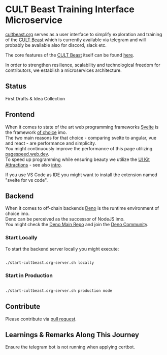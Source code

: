 # CULT Beast Training Interface Microservice

[cultbeast.org](https://cultbeast.org) serves as a user interface to simplify exploration and training of the [CULT Beast](https://t.me/cultmagazine_bot) which is currently available via telegram and will probably be available also for discord, slack etc.

The core features of the [CULT Beast](https://t.me/cultmagazine_bot) itself can be found [here](https://github.com/cultfamily-on-github/decentralized-open-source-ai-supporting-the-cultdao).


In order to strengthen resilience, scalability and technological freedom for contributors, we establish a microservices architecture. 

## Status
First Drafts & Idea Collection

## Frontend
When it comes to state of the art web programming frameworks [Svelte](https://svelte.dev) is the framework [of choice](https://www.youtube.com/watch?v=rv3Yq-B8qp4) imo.    
The two main reasons for that choice - comparing svelte to angular, vue and react - are performance and simplicity.   
You might continuously improve the performance of this page utilizing [pagespeed.web.dev](https://pagespeed.web.dev/).   
To speed up programming while ensuring beauty we utilize the [UI Kit Attractions](https://illright.github.io/attractions/?ref=madewithsvelte.com) - see also [intro](https://www.youtube.com/watch?v=RkD88ARvucM&t=492s).

If you use VS Code as IDE you might want to install the extension named "svelte for vs code".  

## Backend
When it comes to off-chain backends [Deno](https://deno.land) is the runtime environment of choice imo.    
Deno can be perceived as the successor of NodeJS imo.  
You might check the [Deno Main Repo](https://github.com/denoland/deno) and join the [Deno Community](https://discord.com/invite/deno).

### Start Locally
To start the backend server locally you might execute:  

```sh

./start-cultbeast.org-server.sh locally

```

### Start in Production
```sh

./start-cultbeast.org-server.sh production mode

```


## Contribute
Please contribute via [pull request](https://www.youtube.com/watch?v=8lGpZkjnkt4). 

## Learnings & Remarks Along This Journey
Ensure the telegram bot is not running when applying certbot.
